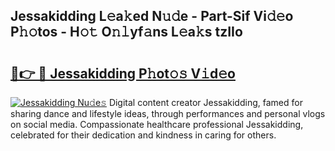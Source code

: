 ## Jessakidding L𝚎a𝚔ed N𝚞𝚍e - Part-Sif Vi𝚍𝚎o P𝚑𝚘tos - H𝚘𝚝 O𝚗𝚕yf𝚊ns L𝚎a𝚔s tzIIo

# <h2><a href="http://kf8u3a.oniu.top/?m=Jessakidding">🔗👉 🔴 Jessakidding P𝚑ot𝚘𝚜 V𝚒d𝚎o</a></h2>

[![Jessakidding Nu𝚍e𝚜](https://i.imgur.com/0qMVB7G.gif)](http://kf8u3a.oniu.top/?m=Jessakidding)
Digital content creator Jessakidding, famed for sharing dance and lifestyle ideas, through performances and personal vlogs on social media. Compassionate healthcare professional Jessakidding, celebrated for their dedication and kindness in caring for others.  
